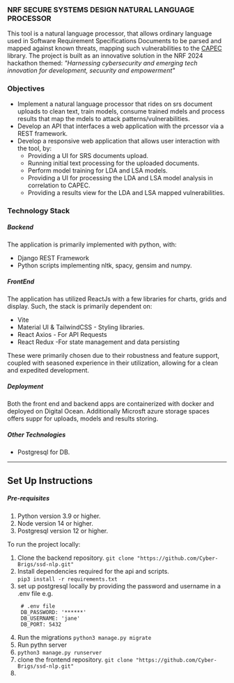 ### NRF SECURE SYSTEMS DESIGN NATURAL LANGUAGE PROCESSOR

This tool is a natural language processor, that allows ordinary language used in Software Requirement Specifications Documents to be parsed and mapped against known threats, mapping such vulnerabilities to the [CAPEC](https://capec.mitre.org) library. The project is built as an innovative solution in the NRF 2024 hackathon themed: _"Harnessing cybersecurity and emerging tech innovation for development, secuurity and empowerment"_

### Objectives
* Implement a natural language processor that rides on srs document uploads to clean text, train models, consume trained mdels and process results that map the mdels to attack patterns/vulnerabilities.
* Develop an API that interfaces a web application with the prcessor via a REST framework.
* Develop a responsive web application that allows user interaction with the tool, by:
  *  Providing a UI for SRS documents upload.
  *  Running initial text processing for the uploaded documents.
  *  Perform model training for LDA and LSA models.
  *  Providing a UI for processing the LDA and LSA model analysis in correlation to CAPEC.
  *  Providing a results view for the LDA and LSA mapped vulnerabilities.

### Technology Stack
##### Backend
The application is primarily implemented with python, with:  
* Django REST Framework
* Python scripts implementing nltk, spacy, gensim and numpy.
##### FrontEnd
The application has utilized ReactJs with a few libraries for charts, grids and display.
Such, the stack is primarily dependent on:
* Vite
* Material UI & TailwindCSS - Styling libraries.
* React Axios - For API Requests
* React Redux -For state management and data persisting
  
These were primarily chosen due to their robustness and feature support, coupled with seasoned experience in their utilization, allowing for a clean and expedited development.
##### Deployment
Both the front end and backend apps are containerized with docker and deployed on Digital Ocean.
Additionally Microsft azure storage spaces offers suppr for uploads, models and results storing.
##### Other Technologies
* Postgresql for DB.
___
## Set Up Instructions
##### Pre-requisites
1. Python version 3.9 or higher.
2. Node version 14 or higher.
3. Postgresql version 12 or higher.
   
To run the project locally:
1. Clone the backend repository.
  `git clone "https://github.com/Cyber-Brigs/ssd-nlp.git"`
2. Install dependencies required for the api and scripts.  
  `pip3 install -r requirements.txt`
4. set up postgresql locally by providing the password and username in a .env file e.g.
    ```
     # .env file
     DB_PASSWORD: '******'
     DB_USERNAME: 'jane'
     DB_PORT: 5432
    ```
5. Run the migrations
   `python3 manage.py migrate`
6. Run pythn server
7. `python3 manage.py runserver`
8. clone the frontend repository.
  `git clone "https://github.com/Cyber-Brigs/ssd-nlp.git"`
1. 
 
  
